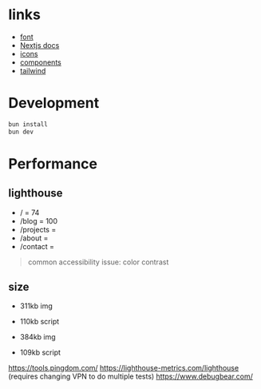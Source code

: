 # links
- [font](https://nextjs.org/docs/basic-features/font-optimization)
- [Nextjs docs](https://nextjs.org/docs) 
- [icons](https://lucide.dev/icons/)
- [components](https://ui.shadcn.com/docs/components/accordion)
- [tailwind](https://nerdcave.com/tailwind-cheat-sheet)

# Development
```bash
bun install
bun dev
```

# Performance 
## lighthouse
- / = 74
- /blog = 100
- /projects = 
- /about = 
- /contact = 


> common accessibility issue: color contrast

## size
- 311kb img
- 110kb script


- 384kb img
- 109kb script


https://tools.pingdom.com/
https://lighthouse-metrics.com/lighthouse (requires changing VPN to do multiple tests)
https://www.debugbear.com/